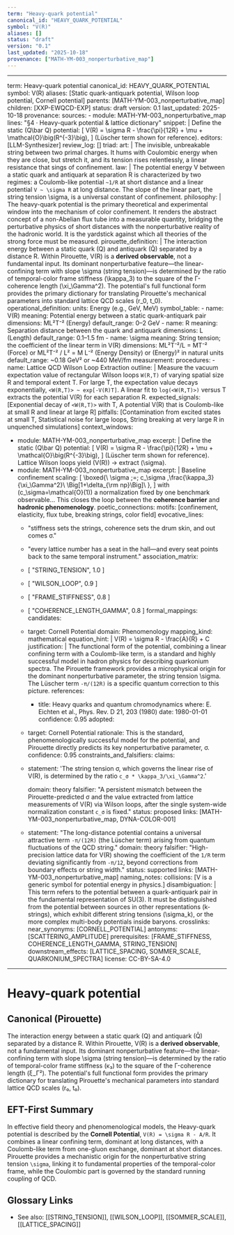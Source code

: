 ```yaml
---
term: "Heavy-quark potential"
canonical_id: "HEAVY_QUARK_POTENTIAL"
symbol: "V(R)"
aliases: []
status: "draft"
version: "0.1"
last_updated: "2025-10-18"
provenance: ["MATH-YM-003_nonperturbative_map"]
---
```


---
term: Heavy-quark potential
canonical_id: HEAVY_QUARK_POTENTIAL
symbol: V(R)
aliases: [Static quark-antiquark potential, Wilson loop potential, Cornell potential]
parents: [MATH-YM-003_nonperturbative_map]
children: [XXP-EWQCD-EXP]
status: draft
version: 0.1
last_updated: 2025-10-18
provenance:
  sources:
    - module: MATH-YM-003_nonperturbative_map
      lines: "§4 · Heavy-quark potential & lattice dictionary"
      snippet: |
        Define the static (Q\bar Q) potential:
        [
        V(R) = \sigma R - \frac{\pi}{12R} + \mu + \mathcal{O}\big(R^{-3}\big),
        ]
        (Lüscher term shown for reference).
  editors: [LLM-Synthesizer]
  review_log: []
triad:
  art: |
    The invisible, unbreakable string between two primal charges. It hums with Coulombic energy when they are close, but stretch it, and its tension rises relentlessly, a linear resistance that sings of confinement.
  law: |
    The potential energy V between a static quark and antiquark at separation R is characterized by two regimes: a Coulomb-like potential `~1/R` at short distance and a linear potential `V ~ \sigma R` at long distance. The slope of the linear part, the string tension \sigma, is a universal constant of confinement.
  philosophy: |
    The heavy-quark potential is the primary theoretical and experimental window into the mechanism of color confinement. It renders the abstract concept of a non-Abelian flux tube into a measurable quantity, bridging the perturbative physics of short distances with the nonperturbative reality of the hadronic world. It is the yardstick against which all theories of the strong force must be measured.
pirouette_definition: |
  The interaction energy between a static quark (Q) and antiquark (Q̄) separated by a distance R. Within Pirouette, V(R) is a **derived observable**, not a fundamental input. Its dominant nonperturbative feature—the linear-confining term with slope \sigma (string tension)—is determined by the ratio of temporal-color frame stiffness (\kappa_3) to the square of the Γ-coherence length (\xi_\Gamma^2). The potential's full functional form provides the primary dictionary for translating Pirouette's mechanical parameters into standard lattice QCD scales (r_0, t_0).
operational_definition:
  units: Energy (e.g., GeV, MeV)
  symbol_table:
    - name: V(R)
      meaning: Potential energy between a static quark-antiquark pair
      dimensions: ML²T⁻² (Energy)
      default_range: 0–2 GeV
    - name: R
      meaning: Separation distance between the quark and antiquark
      dimensions: L (Length)
      default_range: 0.1–1.5 fm
    - name: \sigma
      meaning: String tension; the coefficient of the linear term in V(R)
      dimensions: ML²T⁻²/L = MT⁻² (Force) or ML²T⁻² / L² = M L⁻² (Energy Density) or (Energy)² in natural units
      default_range: ~0.18 GeV² or ~440 MeV/fm
  measurement:
    procedures:
      - name: Lattice QCD Wilson Loop Extraction
        outline: |
          Measure the vacuum expectation value of rectangular Wilson loops `W(R,T)` of varying spatial size R and temporal extent T. For large T, the expectation value decays exponentially, `<W(R,T)> ~ exp[-V(R)T]`. A linear fit to `log(<W(R,T)>)` versus T extracts the potential V(R) for each separation R.
        expected_signals: [Exponential decay of `<W(R,T)>` with T, A potential V(R) that is Coulomb-like at small R and linear at large R]
        pitfalls: [Contamination from excited states at small T, Statistical noise for large loops, String breaking at very large R in unquenched simulations]
context_windows:
  - module: MATH-YM-003_nonperturbative_map
    excerpt: |
      Define the static (Q\bar Q) potential:
      [
      V(R) = \sigma R - \frac{\pi}{12R} + \mu + \mathcal{O}\big(R^{-3}\big),
      ]
      (Lüscher term shown for reference). Lattice Wilson loops yield (V(R)) → extract (\sigma).
  - module: MATH-YM-003_nonperturbative_map
    excerpt: |
      Baseline confinement scaling:
      [
      \boxed{\ \sigma ;=; c_\sigma ,\frac{\kappa_3}{\xi_\Gamma^2}\ \Big[1+\delta_{\rm np}\Big]\ },
      ]
      with (c_\sigma=\mathcal{O}(1)) a normalization fixed by one benchmark observable... This closes the loop between the **coherence barrier** and **hadronic phenomenology**.
poetic_connections:
  motifs: [confinement, elasticity, flux tube, breaking strings, color field]
  evocative_lines:
    - "stiffness sets the strings, coherence sets the drum skin, and out comes σ."
    - "every lattice number has a seat in the hall—and every seat points back to the same temporal instrument."
  association_matrix:
    - [ "STRING_TENSION", 1.0 ]
    - [ "WILSON_LOOP", 0.9 ]
    - [ "FRAME_STIFFNESS", 0.8 ]
    - [ "COHERENCE_LENGTH_GAMMA", 0.8 ]
formal_mappings:
  candidates:
    - target: Cornell Potential
      domain: Phenomenology
      mapping_kind: mathematical
      equation_hint: |
        V(R) = \sigma R - \frac{A}{R} + C
      justification: |
        The functional form of the potential, combining a linear confining term with a Coulomb-like term, is a standard and highly successful model in hadron physics for describing quarkonium spectra. The Pirouette framework provides a microphysical origin for the dominant nonperturbative parameter, the string tension \sigma. The Lüscher term `-π/(12R)` is a specific quantum correction to this picture.
      references:
        - title: Heavy quarks and quantum chromodynamics
          where: E. Eichten et al., Phys. Rev. D 21, 203 (1980)
          date: 1980-01-01
      confidence: 0.95
  adopted:
    - target: Cornell Potential
      rationale: This is the standard, phenomenologically successful model for the potential, and Pirouette directly predicts its key nonperturbative parameter, σ.
      confidence: 0.95
constraints_and_falsifiers:
  claims:
    - statement: 'The string tension σ, which governs the linear rise of V(R), is determined by the ratio `c_σ * \kappa_3/\xi_\Gamma^2`.'

      domain: theory
      falsifier: "A persistent mismatch between the Pirouette-predicted σ and the value extracted from lattice measurements of V(R) via Wilson loops, after the single system-wide normalization constant `c_σ` is fixed."
      status: proposed
      links: [MATH-YM-003_nonperturbative_map, DYNA-COLOR-001]
    - statement: "The long-distance potential contains a universal attractive term `-π/(12R)` (the Lüscher term) arising from quantum fluctuations of the QCD string."
      domain: theory
      falsifier: "High-precision lattice data for V(R) showing the coefficient of the `1/R` term deviating significantly from `-π/12`, beyond corrections from boundary effects or string width."
      status: supported
      links: [MATH-YM-003_nonperturbative_map]
naming_notes:
  collisions: [V is a generic symbol for potential energy in physics.]
  disambiguation: |
    This term refers to the potential between a quark-antiquark pair in the fundamental representation of SU(3). It must be distinguished from the potential between sources in other representations (k-strings), which exhibit different string tensions (\sigma_k), or the more complex multi-body potentials inside baryons.
crosslinks:
  near_synonyms: [CORNELL_POTENTIAL]
  antonyms: [SCATTERING_AMPLITUDE]
  prerequisites: [FRAME_STIFFNESS, COHERENCE_LENGTH_GAMMA, STRING_TENSION]
  downstream_effects: [LATTICE_SPACING, SOMMER_SCALE, QUARKONIUM_SPECTRA]
license: CC-BY-SA-4.0
---

# Heavy-quark potential

## Canonical (Pirouette)
The interaction energy between a static quark (Q) and antiquark (Q̄) separated by a distance R. Within Pirouette, V(R) is a **derived observable**, not a fundamental input. Its dominant nonperturbative feature—the linear-confining term with slope \sigma (string tension)—is determined by the ratio of temporal-color frame stiffness (κ₃) to the square of the Γ-coherence length (ξ_Γ²). The potential's full functional form provides the primary dictionary for translating Pirouette's mechanical parameters into standard lattice QCD scales (r₀, t₀).

## EFT-First Summary
In effective field theory and phenomenological models, the Heavy-quark potential is described by the **Cornell Potential**, `V(R) = \sigma R - A/R`. It combines a linear confining term, dominant at long distances, with a Coulomb-like term from one-gluon exchange, dominant at short distances. Pirouette provides a mechanistic origin for the nonperturbative string tension `\sigma`, linking it to fundamental properties of the temporal-color frame, while the Coulombic part is governed by the standard running coupling of QCD.

## Glossary Links
- See also: [[STRING_TENSION]], [[WILSON_LOOP]], [[SOMMER_SCALE]], [[LATTICE_SPACING]]